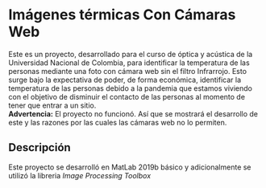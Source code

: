 # Imágenes térmicas Con Cámaras Web
Este es un proyecto, desarrollado para el curso de óptica y acústica de la Universidad Nacional de Colombia, para identificar la temperatura de las personas mediante 
una foto con cámara web sin el filtro Infrarrojo. Esto surge bajo la expectativa de poder, de forma económica, identificar la temperatura de las personas debido a la pandemia que estamos viviendo
con el objetivo de disminuir el contacto de las personas al momento de tener que entrar a un sitio.\
**Advertencia:** El proyecto no funcionó. Así que se mostrará el desarrollo de este y las razones por las cuales las cámaras web no lo permiten.
## Descripción
Este proyecto se desarrolló en MatLab 2019b básico y adicionalmente se utilizó la libreria *Image Processing Toolbox*
